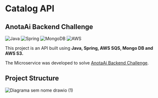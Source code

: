 # Catalog API
## AnotaAi Backend Challenge

![Java](https://img.shields.io/badge/java-%23ED8B00.svg?style=for-the-badge&logo=openjdk&logoColor=white)
![Spring](https://img.shields.io/badge/spring-%236DB33F.svg?style=for-the-badge&logo=spring&logoColor=white)
![MongoDB](https://img.shields.io/badge/MongoDB-%234ea94b.svg?style=for-the-badge&logo=mongodb&logoColor=white)
![AWS](https://img.shields.io/badge/AWS-%23FF9900.svg?style=for-the-badge&logo=amazon-aws&logoColor=white)

This project is an API built using **Java, Spring, AWS SQS, Mongo DB and AWS S3.**

The Microservice was developed to solve [AnotaAi Backend Challenge](https://github.com/githubanotaai/new-test-backend-nodejs).



## Project Structure

![Diagrama sem nome drawio (1)](https://github.com/guilhermeozana/anotaai-challenge/assets/69025200/461b98dc-6e93-440f-bc9e-2128d8c6c0bc)


